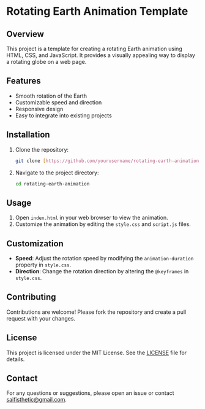 # Rotating Earth Animation Template

## Overview
This project is a template for creating a rotating Earth animation using HTML, CSS, and JavaScript. It provides a visually appealing way to display a rotating globe on a web page.

## Features
- Smooth rotation of the Earth
- Customizable speed and direction
- Responsive design
- Easy to integrate into existing projects

## Installation
1. Clone the repository:
    ```bash
    git clone [https://github.com/yourusername/rotating-earth-animation.git](https://github.com/saifullahshaukat/Rotating-Earth-Template.git)
    ```
2. Navigate to the project directory:
    ```bash
    cd rotating-earth-animation
    ```

## Usage
1. Open `index.html` in your web browser to view the animation.
2. Customize the animation by editing the `style.css` and `script.js` files.

## Customization
- **Speed**: Adjust the rotation speed by modifying the `animation-duration` property in `style.css`.
- **Direction**: Change the rotation direction by altering the `@keyframes` in `style.css`.

## Contributing
Contributions are welcome! Please fork the repository and create a pull request with your changes.

## License
This project is licensed under the MIT License. See the [LICENSE](LICENSE) file for details.

## Contact
For any questions or suggestions, please open an issue or contact [saifisthetic@gmail.com](mailto:saifisthetic@gmail.com).
